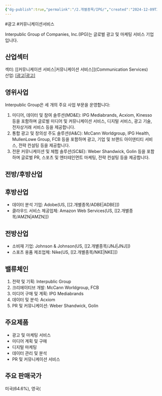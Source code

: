 ```yaml
---
{"dg-publish":true,"permalink":"/2.개별종목/IPG/","created":"2024-12-09T22:06:57.604+09:00","updated":"2025-07-29T21:37:04.776+09:00"}
---
```


#광고 #커뮤니케이션서비스 

Interpublic Group of Companies, Inc.(IPG)는 글로벌 광고 및 마케팅 서비스 기업입니다.

## 산업섹터

섹터: [[커뮤니케이션 서비스\|커뮤니케이션 서비스]](Communication Services)  
산업: [[광고\|광고]](Advertising)

## 영위사업

Interpublic Group은 세 개의 주요 사업 부문을 운영합니다:

1. 미디어, 데이터 및 참여 솔루션(MD&E): IPG Mediabrands, Acxiom, Kinesso 등을 포함하며 글로벌 미디어 및 커뮤니케이션 서비스, 디지털 서비스, 광고 기술, 전자상거래 서비스 등을 제공합니다.
2. 통합 광고 및 창의성 주도 솔루션(IA&C): McCann Worldgroup, IPG Health, MullenLowe Group, FCB 등을 포함하며 광고, 기업 및 브랜드 아이덴티티 서비스, 전략 컨설팅 등을 제공합니다.
3. 전문 커뮤니케이션 및 체험 솔루션(SC&E): Weber Shandwick, Golin 등을 포함하며 글로벌 PR, 스포츠 및 엔터테인먼트 마케팅, 전략 컨설팅 등을 제공합니다.

## 전방/후방산업

## 후방산업

- 데이터 분석 기업: Adobe(US, [[2.개별종목/ADBE\|ADBE]])
- 클라우드 서비스 제공업체: Amazon Web Services(US, [[2.개별종목/AMZN\|AMZN]])

## 전방산업

- 소비재 기업: Johnson & Johnson(US, [[2.개별종목/JNJ\|JNJ]])
- 스포츠 용품 제조업체: Nike(US, [[2.개별종목/NKE\|NKE]])

## 밸류체인

1. 전략 및 기획: Interpublic Group
2. 크리에이티브 개발: McCann Worldgroup, FCB
3. 미디어 구매 및 계획: IPG Mediabrands
4. 데이터 및 분석: Acxiom
5. PR 및 커뮤니케이션: Weber Shandwick, Golin

## 주요제품

- 광고 및 마케팅 서비스
- 미디어 계획 및 구매
- 디지털 마케팅
- 데이터 관리 및 분석
- PR 및 커뮤니케이션 서비스

## 주요 판매국가

미국(64.6%), 영국(